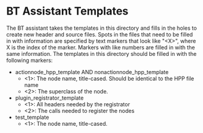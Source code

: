 # BT Assistant Templates
The BT assistant takes the templates in this directory and fills in the holes to create new header and source files. Spots in the files that need to be filled in with information are specified by text markers that look like "\<X\>", where X is the index of the marker. Markers with like numbers are filled in with the same information. The templates in this directory should be filled in with the following markers:

- actionnode_hpp_template AND nonactionnode_hpp_template
  - <1>: The node name, title-cased. Should be identical to the HPP file name
  - <2>: The superclass of the node.
- plugin_registrator_template
  - <1>: All headers needed by the registrator
  - <2>: The calls needed to register the nodes
- test_template
  - <1>: The node name, title-cased.
